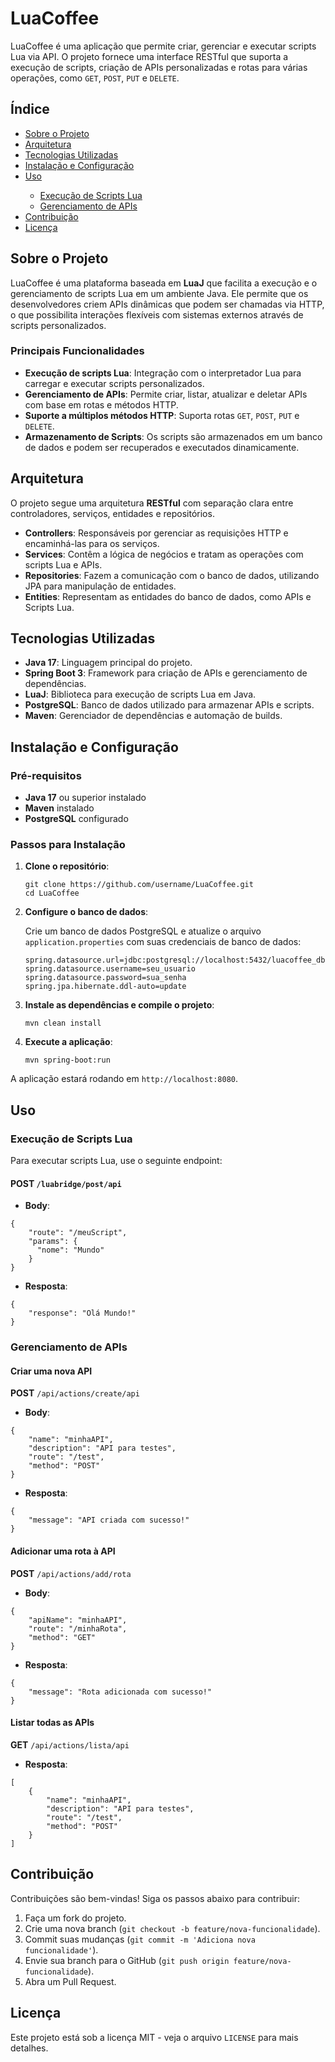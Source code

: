 <!DOCTYPE html>
<html lang="pt-BR">
<head>
    <meta charset="UTF-8">
    <meta name="viewport" content="width=device-width, initial-scale=1.0">
    <title>LuaCoffee - README</title>
</head>
<body>

<h1>LuaCoffee</h1>

<p>
    LuaCoffee é uma aplicação que permite criar, gerenciar e executar scripts Lua via API. O projeto fornece uma interface RESTful que suporta a execução de scripts, criação de APIs personalizadas e rotas para várias operações, como <code>GET</code>, <code>POST</code>, <code>PUT</code> e <code>DELETE</code>.
</p>

<h2>Índice</h2>
<ul>
    <li><a href="#sobre-o-projeto">Sobre o Projeto</a></li>
    <li><a href="#arquitetura">Arquitetura</a></li>
    <li><a href="#tecnologias-utilizadas">Tecnologias Utilizadas</a></li>
    <li><a href="#instalacao-e-configuracao">Instalação e Configuração</a></li>
    <li><a href="#uso">Uso</a></li>
    <ul>
        <li><a href="#execucao-de-scripts-lua">Execução de Scripts Lua</a></li>
        <li><a href="#gerenciamento-de-apis">Gerenciamento de APIs</a></li>
    </ul>
    <li><a href="#contribuicao">Contribuição</a></li>
    <li><a href="#licenca">Licença</a></li>
</ul>

<h2 id="sobre-o-projeto">Sobre o Projeto</h2>
<p>
    LuaCoffee é uma plataforma baseada em <strong>LuaJ</strong> que facilita a execução e o gerenciamento de scripts Lua em um ambiente Java. Ele permite que os desenvolvedores criem APIs dinâmicas que podem ser chamadas via HTTP, o que possibilita interações flexíveis com sistemas externos através de scripts personalizados.
</p>

<h3>Principais Funcionalidades</h3>
<ul>
    <li><strong>Execução de scripts Lua</strong>: Integração com o interpretador Lua para carregar e executar scripts personalizados.</li>
    <li><strong>Gerenciamento de APIs</strong>: Permite criar, listar, atualizar e deletar APIs com base em rotas e métodos HTTP.</li>
    <li><strong>Suporte a múltiplos métodos HTTP</strong>: Suporta rotas <code>GET</code>, <code>POST</code>, <code>PUT</code> e <code>DELETE</code>.</li>
    <li><strong>Armazenamento de Scripts</strong>: Os scripts são armazenados em um banco de dados e podem ser recuperados e executados dinamicamente.</li>
</ul>

<h2 id="arquitetura">Arquitetura</h2>
<p>
    O projeto segue uma arquitetura <strong>RESTful</strong> com separação clara entre controladores, serviços, entidades e repositórios.
</p>
<ul>
    <li><strong>Controllers</strong>: Responsáveis por gerenciar as requisições HTTP e encaminhá-las para os serviços.</li>
    <li><strong>Services</strong>: Contêm a lógica de negócios e tratam as operações com scripts Lua e APIs.</li>
    <li><strong>Repositories</strong>: Fazem a comunicação com o banco de dados, utilizando JPA para manipulação de entidades.</li>
    <li><strong>Entities</strong>: Representam as entidades do banco de dados, como APIs e Scripts Lua.</li>
</ul>

<h2 id="tecnologias-utilizadas">Tecnologias Utilizadas</h2>
<ul>
    <li><strong>Java 17</strong>: Linguagem principal do projeto.</li>
    <li><strong>Spring Boot 3</strong>: Framework para criação de APIs e gerenciamento de dependências.</li>
    <li><strong>LuaJ</strong>: Biblioteca para execução de scripts Lua em Java.</li>
    <li><strong>PostgreSQL</strong>: Banco de dados utilizado para armazenar APIs e scripts.</li>
    <li><strong>Maven</strong>: Gerenciador de dependências e automação de builds.</li>
</ul>

<h2 id="instalacao-e-configuracao">Instalação e Configuração</h2>

<h3>Pré-requisitos</h3>
<ul>
    <li><strong>Java 17</strong> ou superior instalado</li>
    <li><strong>Maven</strong> instalado</li>
    <li><strong>PostgreSQL</strong> configurado</li>
</ul>

<h3>Passos para Instalação</h3>
<ol>
    <li><strong>Clone o repositório</strong>:
        <pre><code>git clone https://github.com/username/LuaCoffee.git
cd LuaCoffee</code></pre>
    </li>
    <li><strong>Configure o banco de dados</strong>:
        <p>Crie um banco de dados PostgreSQL e atualize o arquivo <code>application.properties</code> com suas credenciais de banco de dados:</p>
        <pre><code>spring.datasource.url=jdbc:postgresql://localhost:5432/luacoffee_db
spring.datasource.username=seu_usuario
spring.datasource.password=sua_senha
spring.jpa.hibernate.ddl-auto=update</code></pre>
    </li>
    <li><strong>Instale as dependências e compile o projeto</strong>:
        <pre><code>mvn clean install</code></pre>
    </li>
    <li><strong>Execute a aplicação</strong>:
        <pre><code>mvn spring-boot:run</code></pre>
    </li>
</ol>

<p>A aplicação estará rodando em <code>http://localhost:8080</code>.</p>

<h2 id="uso">Uso</h2>

<h3 id="execucao-de-scripts-lua">Execução de Scripts Lua</h3>
<p>Para executar scripts Lua, use o seguinte endpoint:</p>

<h4><strong>POST</strong> <code>/luabridge/post/api</code></h4>
<ul>
    <li><strong>Body</strong>:</li>
</ul>
<pre><code>{
    "route": "/meuScript",
    "params": {
      "nome": "Mundo"
    }
}</code></pre>

<ul>
    <li><strong>Resposta</strong>:</li>
</ul>
<pre><code>{
    "response": "Olá Mundo!"
}</code></pre>

<h3 id="gerenciamento-de-apis">Gerenciamento de APIs</h3>

<h4><strong>Criar uma nova API</strong></h4>
<p><strong>POST</strong> <code>/api/actions/create/api</code></p>
<ul>
    <li><strong>Body</strong>:</li>
</ul>
<pre><code>{
    "name": "minhaAPI",
    "description": "API para testes",
    "route": "/test",
    "method": "POST"
}</code></pre>
<ul>
    <li><strong>Resposta</strong>:</li>
</ul>
<pre><code>{
    "message": "API criada com sucesso!"
}</code></pre>

<h4><strong>Adicionar uma rota à API</strong></h4>
<p><strong>POST</strong> <code>/api/actions/add/rota</code></p>
<ul>
    <li><strong>Body</strong>:</li>
</ul>
<pre><code>{
    "apiName": "minhaAPI",
    "route": "/minhaRota",
    "method": "GET"
}</code></pre>
<ul>
    <li><strong>Resposta</strong>:</li>
</ul>
<pre><code>{
    "message": "Rota adicionada com sucesso!"
}</code></pre>

<h4><strong>Listar todas as APIs</strong></h4>
<p><strong>GET</strong> <code>/api/actions/lista/api</code></p>
<ul>
    <li><strong>Resposta</strong>:</li>
</ul>
<pre><code>[
    {
        "name": "minhaAPI",
        "description": "API para testes",
        "route": "/test",
        "method": "POST"
    }
]</code></pre>

<h2 id="contribuicao">Contribuição</h2>
<p>Contribuições são bem-vindas! Siga os passos abaixo para contribuir:</p>
<ol>
    <li>Faça um fork do projeto.</li>
    <li>Crie uma nova branch (<code>git checkout -b feature/nova-funcionalidade</code>).</li>
    <li>Commit suas mudanças (<code>git commit -m 'Adiciona nova funcionalidade'</code>).</li>
    <li>Envie sua branch para o GitHub (<code>git push origin feature/nova-funcionalidade</code>).</li>
    <li>Abra um Pull Request.</li>
</ol>

<h2 id="licenca">Licença</h2>
<p>Este projeto está sob a licença MIT - veja o arquivo <code>LICENSE</code> para mais detalhes.</p>

</body>
</html>
